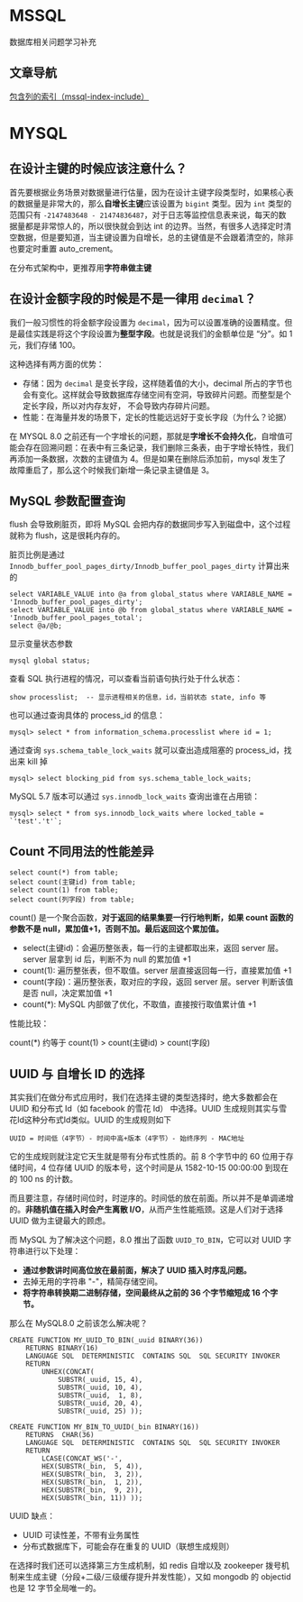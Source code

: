 # MSSQL
数据库相关问题学习补充

## 文章导航

[包含列的索引（mssql-index-include）](src/docs/mssql-index-include.md)

# MYSQL

## 在设计主键的时候应该注意什么？

首先要根据业务场景对数据量进行估量，因为在设计主键字段类型时，如果核心表的数据量是非常大的，那么**自增长主键**应该设置为 `bigint` 类型。因为 `int` 类型的范围只有 `-2147483648 - 21474836487`，对于日志等监控信息表来说，每天的数据量都是非常惊人的，所以很快就会到达 int 的边界。当然，有很多人选择定时清空数据，但是要知道，当主键设置为自增长，总的主键值是不会跟着清空的，除非也要定时重置 auto_crement。

在分布式架构中，更推荐用**字符串做主键**

## 在设计金额字段的时候是不是一律用 `decimal`？

我们一般习惯性的将金额字段设置为 `decimal`，因为可以设置准确的设置精度。但是最佳实践是将这个字段设置为**整型字段**。也就是说我们的金额单位是 “分”。如 1 元，我们存储 100。

这种选择有两方面的优势：

- 存储：因为 `decimal` 是变长字段，这样随着值的大小，decimal 所占的字节也会有变化。这样就会导致数据库存储空间有空洞，导致碎片问题。而整型是个定长字段，所以对内存友好， 不会导致内存碎片问题。
- 性能：在海量并发的场景下，定长的性能远远好于变长字段（为什么？论据）

在 MYSQL 8.0 之前还有一个字增长的问题，那就是**字增长不会持久化**，自增值可能会存在回溯问题：在表中有三条记录，我们删除三条表，由于字增长特性，我们再添加一条数据，次数的主键值为 4。但是如果在删除后添加前，mysql 发生了故障重启了，那么这个时候我们新增一条记录主键值是 3。

## MySQL 参数配置查询

flush 会导致刷脏页，即将 MySQL 会把内存的数据同步写入到磁盘中，这个过程就称为 flush，这是很耗内存的。

脏页比例是通过 `Innodb_buffer_pool_pages_dirty/Innodb_buffer_pool_pages_dirty` 计算出来的

```mysql
select VARIABLE_VALUE into @a from global_status where VARIABLE_NAME = 'Innodb_buffer_pool_pages_dirty';
select VARIABLE_VALUE into @b from global_status where VARIABLE_NAME = 'Innodb_buffer_pool_pages_total';
select @a/@b;
```

显示变量状态参数

```mysql
mysql global status;
```

查看 SQL 执行进程的情况，可以查看当前语句执行处于什么状态：

```mysql
show processlist;  -- 显示进程相关的信息，id，当前状态 state, info 等
```

也可以通过查询具体的 process_id 的信息：

```mysql
mysql> select * from information_schema.processlist where id = 1;
```

通过查询 `sys.schema_table_lock_waits` 就可以查出造成阻塞的 process_id，找出来 kill 掉

```mysql
mysql> select blocking_pid from sys.schema_table_lock_waits;
```

MySQL 5.7 版本可以通过 `sys.innodb_lock_waits` 查询出谁在占用锁：

```mysql
mysql> select * from sys.innodb_lock_waits where locked_table = `'test'.'t'`;
```



## Count 不同用法的性能差异

```mysql
select count(*) from table;
select count(主键id) from table;
select count(1) from table;
select count(列字段) from table;
```

count() 是一个聚合函数，**对于返回的结果集要一行行地判断，如果 count 函数的参数不是 null，累加值+1，否则不加。最后返回这个累加值。**

- select(主键id)：会遍历整张表，每一行的主键都取出来，返回 server 层。server 层拿到 id 后，判断不为 null 的累加值 +1
- count(1): 遍历整张表，但不取值。server 层直接返回每一行，直接累加值 +1
- count(字段)：遍历整张表，取对应的字段，返回 server 层。server 判断该值是否 null，决定累加值 +1
- count(*): MySQL 内部做了优化，不取值，直接按行取值累计值 +1

性能比较：

count(*) 约等于 count(1) > count(主键id) > count(字段)

## UUID 与 自增长 ID 的选择

其实我们在做分布式应用时，我们在选择主键的类型选择时，绝大多数都会在 UUID 和分布式 Id（如 facebook 的雪花 Id） 中选择。UUID 生成规则其实与雪花Id这种分布式Id类似。UUID 的生成规则如下

```
UUID = 时间低（4字节）- 时间中高+版本（4字节）- 始终序列 - MAC地址
```

它的生成规则就注定它天生就是带有分布式性质的。前 8 个字节中的 60 位用于存储时间，4 位存储 UUID 的版本号，这个时间是从 1582-10-15 00:00:00 到现在的 100 ns 的计数。

而且要注意，存储时间位时，时逆序的。时间低的放在前面。所以并不是单调递增的。**非随机值在插入时会产生离散 I/O**，从而产生性能瓶颈。这是人们对于选择 UUID 做为主键最大的顾虑。

而 MySQL 为了解决这个问题，8.0 推出了函数 `UUID_TO_BIN`，它可以对 UUID 字符串进行以下处理：

- **通过参数讲时间高位放在最前面，解决了 UUID 插入时序乱问题。**
- 去掉无用的字符串 "-"，精简存储空间。
- **将字符串转换期二进制存储，空间最终从之前的 36 个字节缩短成 16 个字节。**

那么在 MySQL8.0 之前该怎么解决呢？

```mysql
CREATE FUNCTION MY_UUID_TO_BIN(_uuid BINARY(36))
    RETURNS BINARY(16)
    LANGUAGE SQL  DETERMINISTIC  CONTAINS SQL  SQL SECURITY INVOKER
    RETURN
        UNHEX(CONCAT(
            SUBSTR(_uuid, 15, 4),
            SUBSTR(_uuid, 10, 4),
            SUBSTR(_uuid,  1, 8),
            SUBSTR(_uuid, 20, 4),
            SUBSTR(_uuid, 25) ));

CREATE FUNCTION MY_BIN_TO_UUID(_bin BINARY(16))
    RETURNS  CHAR(36)
    LANGUAGE SQL  DETERMINISTIC  CONTAINS SQL  SQL SECURITY INVOKER
    RETURN
		LCASE(CONCAT_WS('-',
		HEX(SUBSTR(_bin,  5, 4)),
		HEX(SUBSTR(_bin,  3, 2)),
		HEX(SUBSTR(_bin,  1, 2)),
		HEX(SUBSTR(_bin,  9, 2)),
		HEX(SUBSTR(_bin, 11)) ));

```

UUID 缺点：

- UUID 可读性差，不带有业务属性
- 分布式数据库下，可能会存在重复的 UUID（联想生成规则）

在选择时我们还可以选择第三方生成机制，如 redis 自增以及 zookeeper 拨号机制来生成主键（分段+二级/三级缓存提升并发性能），又如 mongodb 的 objectid 也是 12 字节全局唯一的。

